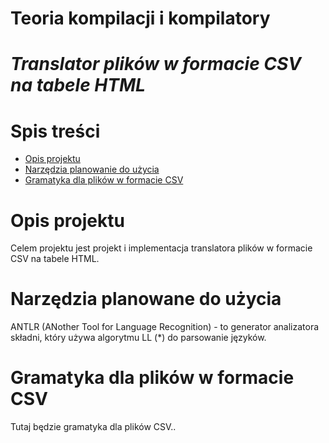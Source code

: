 # Teoria kompilacji i kompilatory
# *Translator plików w formacie CSV na tabele HTML*

# Spis treści
- [Opis projektu](#opis-projektu)
- [Narzędzia planowanie do użycia](#narzędzia-planowane-do-użycia)
- [Gramatyka dla plików w formacie CSV](#gramatyka-dla-plików-w-formacie-csv)

# Opis projektu
Celem projektu jest projekt i implementacja translatora plików w formacie CSV na tabele HTML. 


# Narzędzia planowane do użycia

ANTLR (ANother Tool for Language Recognition) - to generator analizatora składni, który używa algorytmu LL (*)
do parsowanie języków. 

# Gramatyka dla plików w formacie CSV 
Tutaj będzie gramatyka dla plików CSV..
